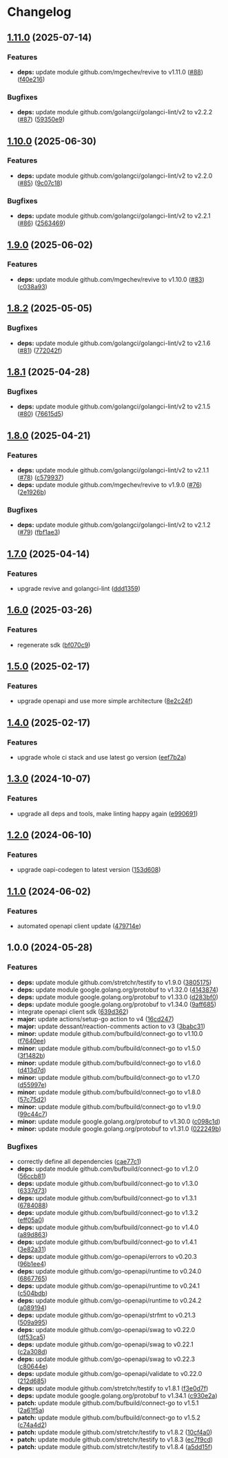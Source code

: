 # Changelog

## [1.11.0](https://github.com/gopad/gopad-go/compare/v1.10.0...v1.11.0) (2025-07-14)


### Features

* **deps:** update module github.com/mgechev/revive to v1.11.0 ([#88](https://github.com/gopad/gopad-go/issues/88)) ([f40e216](https://github.com/gopad/gopad-go/commit/f40e21672ed7e859e16b1e69e7354f4411fec17c))


### Bugfixes

* **deps:** update module github.com/golangci/golangci-lint/v2 to v2.2.2 ([#87](https://github.com/gopad/gopad-go/issues/87)) ([59350e9](https://github.com/gopad/gopad-go/commit/59350e990519999c4acd5da961a3de29438368cc))

## [1.10.0](https://github.com/gopad/gopad-go/compare/v1.9.0...v1.10.0) (2025-06-30)


### Features

* **deps:** update module github.com/golangci/golangci-lint/v2 to v2.2.0 ([#85](https://github.com/gopad/gopad-go/issues/85)) ([9c07c18](https://github.com/gopad/gopad-go/commit/9c07c18b8c6d2e52c2e6699a1502815c5a9e54ef))


### Bugfixes

* **deps:** update module github.com/golangci/golangci-lint/v2 to v2.2.1 ([#86](https://github.com/gopad/gopad-go/issues/86)) ([2563469](https://github.com/gopad/gopad-go/commit/256346943e748c72db60667a0e8a51651782d89c))

## [1.9.0](https://github.com/gopad/gopad-go/compare/v1.8.2...v1.9.0) (2025-06-02)


### Features

* **deps:** update module github.com/mgechev/revive to v1.10.0 ([#83](https://github.com/gopad/gopad-go/issues/83)) ([c038a93](https://github.com/gopad/gopad-go/commit/c038a93a24e949a3a7303f59d112fde11ea02455))

## [1.8.2](https://github.com/gopad/gopad-go/compare/v1.8.1...v1.8.2) (2025-05-05)


### Bugfixes

* **deps:** update module github.com/golangci/golangci-lint/v2 to v2.1.6 ([#81](https://github.com/gopad/gopad-go/issues/81)) ([772042f](https://github.com/gopad/gopad-go/commit/772042f4c84b29be2f7e4176d9f193cf5c7c618b))

## [1.8.1](https://github.com/gopad/gopad-go/compare/v1.8.0...v1.8.1) (2025-04-28)


### Bugfixes

* **deps:** update module github.com/golangci/golangci-lint/v2 to v2.1.5 ([#80](https://github.com/gopad/gopad-go/issues/80)) ([76615d5](https://github.com/gopad/gopad-go/commit/76615d563d6ce5815bc344eb3121665011c46208))

## [1.8.0](https://github.com/gopad/gopad-go/compare/v1.7.0...v1.8.0) (2025-04-21)


### Features

* **deps:** update module github.com/golangci/golangci-lint/v2 to v2.1.1 ([#78](https://github.com/gopad/gopad-go/issues/78)) ([c579937](https://github.com/gopad/gopad-go/commit/c57993759013837da88cc0daaa2642aae9d3d135))
* **deps:** update module github.com/mgechev/revive to v1.9.0 ([#76](https://github.com/gopad/gopad-go/issues/76)) ([2e1926b](https://github.com/gopad/gopad-go/commit/2e1926b20923a19d618fbc3c2031f281825bcf14))


### Bugfixes

* **deps:** update module github.com/golangci/golangci-lint/v2 to v2.1.2 ([#79](https://github.com/gopad/gopad-go/issues/79)) ([fbf1ae3](https://github.com/gopad/gopad-go/commit/fbf1ae376cbdfbb2ac0cbf221a4ec6e93eeff6ae))

## [1.7.0](https://github.com/gopad/gopad-go/compare/v1.6.0...v1.7.0) (2025-04-14)


### Features

* upgrade revive and golangci-lint ([ddd1359](https://github.com/gopad/gopad-go/commit/ddd135924d0f51a6d2e54dc5b754b032eaf86f14))

## [1.6.0](https://github.com/gopad/gopad-go/compare/v1.5.0...v1.6.0) (2025-03-26)


### Features

* regenerate sdk ([bf070c9](https://github.com/gopad/gopad-go/commit/bf070c9bb44ea48b7d18a2112fde0ba44f6831e3))

## [1.5.0](https://github.com/gopad/gopad-go/compare/v1.4.0...v1.5.0) (2025-02-17)


### Features

* upgrade openapi and use more simple architecture ([8e2c24f](https://github.com/gopad/gopad-go/commit/8e2c24fbb1ac7daf829bebcfb65cc9e3c8bab1f3))

## [1.4.0](https://github.com/gopad/gopad-go/compare/v1.3.0...v1.4.0) (2025-02-17)


### Features

* upgrade whole ci stack and use latest go version ([eef7b2a](https://github.com/gopad/gopad-go/commit/eef7b2ab9a9e34c7cb05a4c9ab02ada6c1476104))

## [1.3.0](https://github.com/gopad/gopad-go/compare/v1.2.0...v1.3.0) (2024-10-07)


### Features

* upgrade all deps and tools, make linting happy again ([e990691](https://github.com/gopad/gopad-go/commit/e990691c55d60a3ed95b404079fd6419b9e36dcb))

## [1.2.0](https://github.com/gopad/gopad-go/compare/v1.1.0...v1.2.0) (2024-06-10)


### Features

* upgrade oapi-codegen to latest version ([153d608](https://github.com/gopad/gopad-go/commit/153d6088bfc093a3c316b6c86c17fa49f5d0b6fc))

## [1.1.0](https://github.com/gopad/gopad-go/compare/v1.0.0...v1.1.0) (2024-06-02)


### Features

* automated openapi client update ([479714e](https://github.com/gopad/gopad-go/commit/479714e136d369754f1b52d8e7eb86de3cd5128c))

## 1.0.0 (2024-05-28)


### Features

* **deps:** update module github.com/stretchr/testify to v1.9.0 ([3805175](https://github.com/gopad/gopad-go/commit/38051758bf54a68bd4f060deb79922ae4f2bffff))
* **deps:** update module google.golang.org/protobuf to v1.32.0 ([4143874](https://github.com/gopad/gopad-go/commit/41438747133c738a2d72b4c387827f76e9332f77))
* **deps:** update module google.golang.org/protobuf to v1.33.0 ([d283bf0](https://github.com/gopad/gopad-go/commit/d283bf0be0095b7039eec8f8425b0b742461cf9b))
* **deps:** update module google.golang.org/protobuf to v1.34.0 ([9aff685](https://github.com/gopad/gopad-go/commit/9aff68501460e9278a0d80dd6dbe357f264161c6))
* integrate openapi client sdk ([639d362](https://github.com/gopad/gopad-go/commit/639d362081195ad69fb5939009ce0435af2ad862))
* **major:** update actions/setup-go action to v4 ([16cd247](https://github.com/gopad/gopad-go/commit/16cd24708a4760146967235c4e6e7893e947b604))
* **major:** update dessant/reaction-comments action to v3 ([3babc31](https://github.com/gopad/gopad-go/commit/3babc312af406e362dc049dbeccecb42c34aae16))
* **minor:** update module github.com/bufbuild/connect-go to v1.10.0 ([f7640ee](https://github.com/gopad/gopad-go/commit/f7640ee3136246cf1a96bb99e36b34d5bf27966e))
* **minor:** update module github.com/bufbuild/connect-go to v1.5.0 ([3f1482b](https://github.com/gopad/gopad-go/commit/3f1482b4b516b22e344f226a8795bebca565d56d))
* **minor:** update module github.com/bufbuild/connect-go to v1.6.0 ([d413d7d](https://github.com/gopad/gopad-go/commit/d413d7da204f22ef50e8be6e7937667a07dabdcb))
* **minor:** update module github.com/bufbuild/connect-go to v1.7.0 ([d55997e](https://github.com/gopad/gopad-go/commit/d55997ef69069dae146933f330aef4aac28269f8))
* **minor:** update module github.com/bufbuild/connect-go to v1.8.0 ([57c75d2](https://github.com/gopad/gopad-go/commit/57c75d26dae6b4e5f85ebc101c2894520234bb0f))
* **minor:** update module github.com/bufbuild/connect-go to v1.9.0 ([99c44c7](https://github.com/gopad/gopad-go/commit/99c44c721b0db4a21fedfea631fd32c65e5f9b7f))
* **minor:** update module google.golang.org/protobuf to v1.30.0 ([c098c1d](https://github.com/gopad/gopad-go/commit/c098c1d40893bc5165fec85589962d2a3f910b7c))
* **minor:** update module google.golang.org/protobuf to v1.31.0 ([022249b](https://github.com/gopad/gopad-go/commit/022249b5dc2a7fc5e2ad865eb63a44442ecad5aa))


### Bugfixes

* correctly define all dependencies ([cae77c1](https://github.com/gopad/gopad-go/commit/cae77c1096569e26bca4707a11882090fa9ecb76))
* **deps:** update module github.com/bufbuild/connect-go to v1.2.0 ([56ccb81](https://github.com/gopad/gopad-go/commit/56ccb817e777055c38721f8c411447e573d8bd3e))
* **deps:** update module github.com/bufbuild/connect-go to v1.3.0 ([6337d73](https://github.com/gopad/gopad-go/commit/6337d73573f131d44fe7c6e395704078837ae803))
* **deps:** update module github.com/bufbuild/connect-go to v1.3.1 ([6784088](https://github.com/gopad/gopad-go/commit/6784088a80cba523d6252814ed58900a023ecab1))
* **deps:** update module github.com/bufbuild/connect-go to v1.3.2 ([eff05a0](https://github.com/gopad/gopad-go/commit/eff05a02b99d57b49399421fc619f4728df73526))
* **deps:** update module github.com/bufbuild/connect-go to v1.4.0 ([a89d863](https://github.com/gopad/gopad-go/commit/a89d86329151d1b67d054bc170b9bfc9926488c6))
* **deps:** update module github.com/bufbuild/connect-go to v1.4.1 ([3e82a31](https://github.com/gopad/gopad-go/commit/3e82a3101e770cc35230b94ab7c22ff960c372ed))
* **deps:** update module github.com/go-openapi/errors to v0.20.3 ([96b1ee4](https://github.com/gopad/gopad-go/commit/96b1ee48799ed44c07b652a6eaca2f9985dc753b))
* **deps:** update module github.com/go-openapi/runtime to v0.24.0 ([6867765](https://github.com/gopad/gopad-go/commit/6867765f804fe75a1910ebffa5eefd0433005912))
* **deps:** update module github.com/go-openapi/runtime to v0.24.1 ([c504bdb](https://github.com/gopad/gopad-go/commit/c504bdb4d23eeffb24ad114dd8464d921e7e48dc))
* **deps:** update module github.com/go-openapi/runtime to v0.24.2 ([a089194](https://github.com/gopad/gopad-go/commit/a08919481ee9f5ea87bdb15a17c4ee4fa005060d))
* **deps:** update module github.com/go-openapi/strfmt to v0.21.3 ([509a995](https://github.com/gopad/gopad-go/commit/509a995a32735ffeef6c1d6a73a6cba9eb82ebc9))
* **deps:** update module github.com/go-openapi/swag to v0.22.0 ([df53ca5](https://github.com/gopad/gopad-go/commit/df53ca55c89622e0cfedaeace26bb193c1c012a3))
* **deps:** update module github.com/go-openapi/swag to v0.22.1 ([c2a308d](https://github.com/gopad/gopad-go/commit/c2a308df67e10d36dcd010c4b1c7c751fb4ce459))
* **deps:** update module github.com/go-openapi/swag to v0.22.3 ([c80644e](https://github.com/gopad/gopad-go/commit/c80644ed8ee58dcf3db68bb2c34a6d8992e02744))
* **deps:** update module github.com/go-openapi/validate to v0.22.0 ([212d685](https://github.com/gopad/gopad-go/commit/212d6852326ff189e1925a7af1369cd22ce23019))
* **deps:** update module github.com/stretchr/testify to v1.8.1 ([f3e0d7f](https://github.com/gopad/gopad-go/commit/f3e0d7f7fa2df2a10de918a410d7e04cdd550417))
* **deps:** update module google.golang.org/protobuf to v1.34.1 ([c930e2a](https://github.com/gopad/gopad-go/commit/c930e2a7d363cc1875ad136045297bbab9c6bd60))
* **patch:** update module github.com/bufbuild/connect-go to v1.5.1 ([2a61f5a](https://github.com/gopad/gopad-go/commit/2a61f5a92ee363eac15bb16afc67227823eb057d))
* **patch:** update module github.com/bufbuild/connect-go to v1.5.2 ([c74a4d2](https://github.com/gopad/gopad-go/commit/c74a4d28dc6ab584232cb543a7d18deed4cf7a34))
* **patch:** update module github.com/stretchr/testify to v1.8.2 ([10cf4a0](https://github.com/gopad/gopad-go/commit/10cf4a0fe56c4b818f313c55de443a44c07e15c2))
* **patch:** update module github.com/stretchr/testify to v1.8.3 ([ec7f9cd](https://github.com/gopad/gopad-go/commit/ec7f9cd7b2f00db127bfe157164dbaa84671e0a6))
* **patch:** update module github.com/stretchr/testify to v1.8.4 ([a5dd15f](https://github.com/gopad/gopad-go/commit/a5dd15f9d52ea69233230ae1ab8563d29786cc7a))

